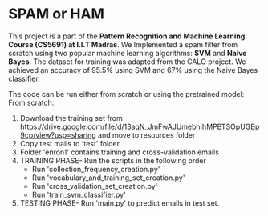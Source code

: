 # SPAM or HAM
This project is a part of the **Pattern Recognition and Machine Learning Course (CS5691) at I.I.T Madras**. We Implemented a spam filter from scratch using two popular machine learning algorithms: **SVM** and **Naive Bayes**. The dataset for training was adapted from the CALO project. We achieved an accuracy of 95.5% using SVM and 67% using the Naive Bayes classifier.

The code can be run either from scratch or using the pretrained model:
From scratch:	
1. Download the training set from https://drive.google.com/file/d/13aqN_JmFwAJUmebhIhMPBTSOpUGBp9cp/view?usp=sharing and move to resources folder
1. Copy test mails to 'test' folder
2. Folder 'enron1' contains training and cross-validation emails
3. TRAINING PHASE- Run the scripts in the following order
	- Run 'collection_frequency_creation.py'
	- Run 'vocabulary_and_training_set_creation.py'
	- Run 'cross_validation_set_creation.py'
	- Run 'train_svm_classifier.py'
4. TESTING PHASE- Run 'main.py' to predict emails in test set.
	


